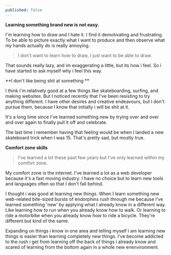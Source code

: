 ```yaml
---
published: false
---
```






**Learning something brand new is not easy.**

I'm learning how to draw and I hate it. I find it demotivating and frustrating. To be able to picture exactly what I want to produce and then observe what my hands actually do is really annoying.

> I don't want to learn how to draw, I just want to be able to draw.

That sounds really lazy, and im exaggerating a little, but its how i feel. So i have started to ask myself why i feel this way.

**I don't like being shit at something **

I think i'm relatively good at a few things like skateboarding, surfing, and making websites. But I noticed recently that I've been resisting to try anything different. I have other desires and creative endeavours, but I don't pursue them, because I know that initially i will be shit at it.

It's a long time since I've learned something new by trying over and over and over again to finally pull it off and celebrate.

The last time I remember having that feeling would be when I landed a new skateboard trick when I was 15. That's pretty sad, but mostly true.

**Comfort zone skills**

> I've learned a lot these past few years but I've only learned within my comfort zone.

My comfort zone is the internet. I've learned a lot as a web developer because it's a fast moving industry. I have no choice but to learn new tools and languages often so that I don't fall behind.

I thought i was good at learning new things. When I learn something new web-related bite-sized bursts of endorphins rush through me because I've learned something 'new' by applying what I already know in a different way. Like learning how to run when you already know how to walk. Or learning to ride a motorbike when you already know how to ride a bicycle. They're different but kind of the same.

Expanding on things i know in one area and telling myself i am learning new things is easier than learning completely new things. I've become addicted to the rush i get from learning off the back of things i already know and scared of learning from the bottom again in a whole new enenvironment.
